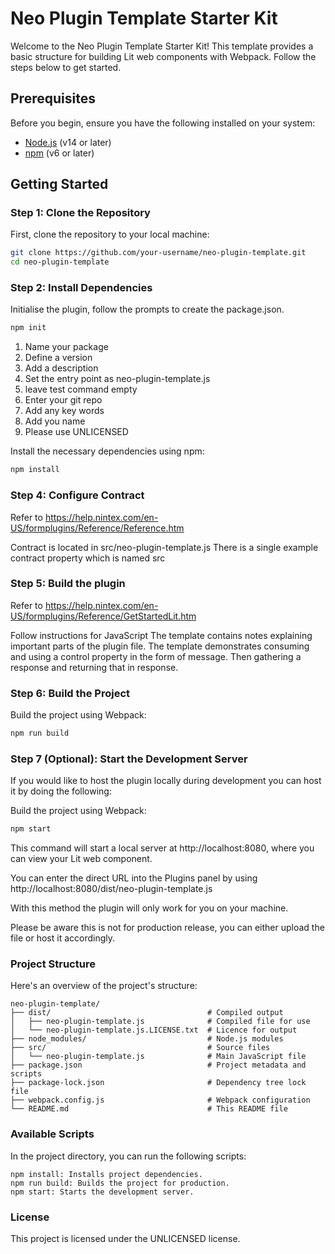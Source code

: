 # Neo Plugin Template Starter Kit

Welcome to the Neo Plugin Template Starter Kit! This template provides a basic structure for building Lit web components with Webpack. Follow the steps below to get started.

## Prerequisites

Before you begin, ensure you have the following installed on your system:

- [Node.js](https://nodejs.org/) (v14 or later)
- [npm](https://www.npmjs.com/) (v6 or later)

## Getting Started

### Step 1: Clone the Repository

First, clone the repository to your local machine:

```sh
git clone https://github.com/your-username/neo-plugin-template.git
cd neo-plugin-template
```

### Step 2: Install Dependencies

Initialise the plugin, follow the prompts to create the package.json.
```sh
npm init
```
1. Name your package
2. Define a version
3. Add a description
4. Set the entry point as neo-plugin-template.js 
5. leave test command empty
6. Enter your git repo
7. Add any key words
8. Add you name 
9. Please use UNLICENSED

Install the necessary dependencies using npm:

```sh
npm install
```

### Step 4: Configure Contract

Refer to https://help.nintex.com/en-US/formplugins/Reference/Reference.htm

Contract is located in src/neo-plugin-template.js
There is a single example contract property which is named src

### Step 5: Build the plugin

Refer to https://help.nintex.com/en-US/formplugins/Reference/GetStartedLit.htm

Follow instructions for JavaScript
The template contains notes explaining important parts of the plugin file.
The template demonstrates consuming and using a control property in the form of message.
Then gathering a response and returning that in response.

### Step 6: Build the Project

Build the project using Webpack:
```sh
npm run build
```

### Step 7 (Optional): Start the Development Server
If you would like to host the plugin locally during development you can host it by doing the following:

Build the project using Webpack:
```sh
npm start
```

This command will start a local server at http://localhost:8080, where you can view your Lit web component.

You can enter the direct URL into the Plugins panel by using http://localhost:8080/dist/neo-plugin-template.js

With this method the plugin will only work for you on your machine. 

Please be aware this is not for production release, you can either upload the file or host it accordingly.

### Project Structure
Here's an overview of the project's structure:

```
neo-plugin-template/
├── dist/                                   # Compiled output
│   ├── neo-plugin-template.js              # Compiled file for use
│   └── neo-plugin-template.js.LICENSE.txt  # Licence for output
├── node_modules/                           # Node.js modules
├── src/                                    # Source files
│   └── neo-plugin-template.js              # Main JavaScript file
├── package.json                            # Project metadata and scripts
├── package-lock.json                       # Dependency tree lock file
├── webpack.config.js                       # Webpack configuration
└── README.md                               # This README file
```

### Available Scripts

In the project directory, you can run the following scripts:

    npm install: Installs project dependencies.
    npm run build: Builds the project for production.
    npm start: Starts the development server.

### License

This project is licensed under the UNLICENSED license.